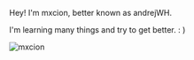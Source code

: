 Hey! I'm mxcion, better known as andrejWH.

I'm learning many things and try to get better. : )
<p align="left"> <img src="https://komarev.com/ghpvc/?username=mxcion&color=blue&style=plastic" alt="mxcion" /> </p>
